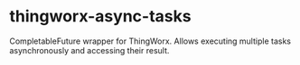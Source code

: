 # thingworx-async-tasks
CompletableFuture wrapper for ThingWorx. Allows executing multiple tasks asynchronously and accessing their result.
